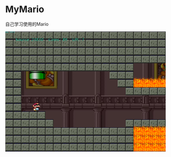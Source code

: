 MyMario
=======

自己学习使用的Mario

![Alt text](https://github.com/klobodnf/MyMario/blob/master/screenshots/803.bmp?raw=true "游戏截图")
